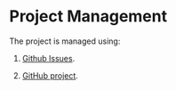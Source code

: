 # Project Management

The project is managed using:

1. [Github Issues](https://github.com/LUXA-Digital-Solutions/solah-app/issues).

2. [GitHub project](https://github.com/orgs/LUXA-Digital-Solutions/projects/1).
